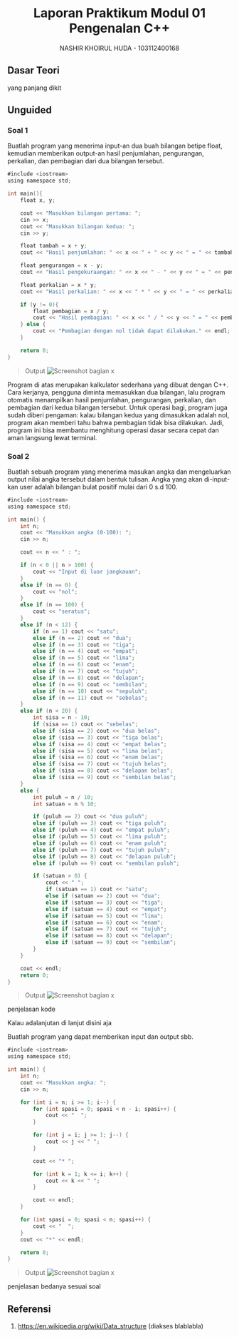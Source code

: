 # <h1 align="center">Laporan Praktikum Modul 01 <br>  Pengenalan C++</h1>
<p align="center">NASHIR KHOIRUL HUDA - 103112400168</p>

## Dasar Teori

yang panjang dikit

## Unguided

### Soal 1

Buatlah program yang menerima input-an dua buah bilangan betipe float, kemudian memberikan output-an hasil penjumlahan, pengurangan, perkalian, dan pembagian dari dua bilangan tersebut.

```go
#include <iostream>
using namespace std;

int main(){
    float x, y;

    cout << "Masukkan bilangan pertama: ";
    cin >> x;
    cout << "Masukkan bilangan kedua: ";
    cin >> y;

    float tambah = x + y;
    cout << "Hasil penjumlahan: " << x << " + " << y << " = " << tambah << endl;

    float pengurangan = x - y;
    cout << "Hasil pengekuraangan: " << x << " - " << y << " = " << pengurangan << endl;

    float perkalian = x * y;
    cout << "Hasil perkalian: " << x << " * " << y << " = " << perkalian << endl;

    if (y != 0){
        float pembagian = x / y;
        cout << "Hasil pembagian: " << x << " / " << y << " = " << pembagian << endl;
    } else {
        cout << "Pembagian dengan nol tidak dapat dilakukan." << endl;
    }

    return 0;
}
```

> Output
> ![Screenshot bagian x](https://github.com/Nashiw/Laporan-Praktikum/blob/main/LAPRAK/jawaban%201.png)

Program di atas merupakan kalkulator sederhana yang dibuat dengan C++. Cara kerjanya, pengguna diminta memasukkan dua bilangan, lalu program otomatis menampilkan hasil penjumlahan, pengurangan, perkalian, dan pembagian dari kedua bilangan tersebut. Untuk operasi bagi, program juga sudah diberi pengaman: kalau bilangan kedua yang dimasukkan adalah nol, program akan memberi tahu bahwa pembagian tidak bisa dilakukan. Jadi, program ini bisa membantu menghitung operasi dasar secara cepat dan aman langsung lewat terminal.


### Soal 2

Buatlah sebuah program yang menerima masukan angka dan mengeluarkan output nilai angka tersebut dalam bentuk tulisan. Angka yang akan di-input-kan user adalah bilangan bulat positif mulai dari 0 s.d 100.

```go
#include <iostream>
using namespace std;

int main() {
    int n;
    cout << "Masukkan angka (0-100): ";
    cin >> n;

    cout << n << " : ";

    if (n < 0 || n > 100) {
        cout << "Input di luar jangkauan";
    }
    else if (n == 0) {
        cout << "nol";
    }
    else if (n == 100) {
        cout << "seratus";
    }
    else if (n < 12) {
        if (n == 1) cout << "satu";
        else if (n == 2) cout << "dua";
        else if (n == 3) cout << "tiga";
        else if (n == 4) cout << "empat";
        else if (n == 5) cout << "lima";
        else if (n == 6) cout << "enam";
        else if (n == 7) cout << "tujuh";
        else if (n == 8) cout << "delapan";
        else if (n == 9) cout << "sembilan";
        else if (n == 10) cout << "sepuluh";
        else if (n == 11) cout << "sebelas";
    }
    else if (n < 20) {
        int sisa = n - 10;
        if (sisa == 1) cout << "sebelas";
        else if (sisa == 2) cout << "dua belas";
        else if (sisa == 3) cout << "tiga belas";
        else if (sisa == 4) cout << "empat belas";
        else if (sisa == 5) cout << "lima belas";
        else if (sisa == 6) cout << "enam belas";
        else if (sisa == 7) cout << "tujuh belas";
        else if (sisa == 8) cout << "delapan belas";
        else if (sisa == 9) cout << "sembilan belas";
    }
    else {
        int puluh = n / 10;
        int satuan = n % 10;

        if (puluh == 2) cout << "dua puluh";
        else if (puluh == 3) cout << "tiga puluh";
        else if (puluh == 4) cout << "empat puluh";
        else if (puluh == 5) cout << "lima puluh";
        else if (puluh == 6) cout << "enam puluh";
        else if (puluh == 7) cout << "tujuh puluh";
        else if (puluh == 8) cout << "delapan puluh";
        else if (puluh == 9) cout << "sembilan puluh";

        if (satuan > 0) {
            cout << " ";
            if (satuan == 1) cout << "satu";
            else if (satuan == 2) cout << "dua";
            else if (satuan == 3) cout << "tiga";
            else if (satuan == 4) cout << "empat";
            else if (satuan == 5) cout << "lima";
            else if (satuan == 6) cout << "enam";
            else if (satuan == 7) cout << "tujuh";
            else if (satuan == 8) cout << "delapan";
            else if (satuan == 9) cout << "sembilan";
        }
    }

    cout << endl;
    return 0;
}

```

> Output
> ![Screenshot bagian x](https://github.com/Nashiw/Laporan-Praktikum/blob/main/LAPRAK/jawaban%202.png)

penjelasan kode

Kalau adalanjutan di lanjut disini aja

Buatlah program yang dapat memberikan input dan output sbb.

```go
#include <iostream>
using namespace std;

int main() {
    int n;
    cout << "Masukkan angka: ";
    cin >> n;

    for (int i = n; i >= 1; i--) {
        for (int spasi = 0; spasi < n - i; spasi++) {
            cout << "  ";
        }

        for (int j = i; j >= 1; j--) {
            cout << j << " ";
        }

        cout << "* ";

        for (int k = 1; k <= i; k++) {
            cout << k << " ";
        }

        cout << endl;
    }

    for (int spasi = 0; spasi < n; spasi++) {
        cout << "  ";
    }
    cout << "*" << endl;

    return 0;
}

```

> Output
> ![Screenshot bagian x](https://github.com/Nashiw/Laporan-Praktikum/blob/main/LAPRAK/jawaban%203.png)

penjelasan bedanya sesuai soal

## Referensi

1. https://en.wikipedia.org/wiki/Data_structure (diakses blablabla)

